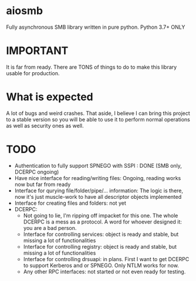 # aiosmb
Fully asynchronous SMB library written in pure python. Python 3.7+ ONLY


# IMPORTANT
It is far from ready. There are TONS of things to do to make this library usable for production.  

# What is expected
A lot of bugs and weird crashes. That aside, I believe I can bring this project to a stable version so you will be able to use it to perform normal operations as well as security ones as well.

# TODO
- Authentication to fully support SPNEGO with SSPI : DONE (SMB only, DCERPC ongoing)
- Have nice interface for reading/writing files: Ongoing, reading works now but far from ready
- Interface for qurying file/folder/pipe/... information: The logic is there, now it's just muscle-work to have all descriptor objects implemented
- Interface for creating files and folders: not yet
- DCERPC:
  - Not going to lie, I'm ripping off impacket for this one. The whole DCERPC is a mess as a protocol. A word for whoever designed it: you are a bad person.
  - Interface for controlling services: object is ready and stable, but missing a lot of functionalities
  - Interface for controlling registry: object is ready and stable, but missing a lot of functionalities
  - Interface for controlling drsuapi: in plans. First I want to get DCERPC to support Kerberos and or SPNEGO. Only NTLM works for now.
  - Any other RPC interfaces: not started or not even ready for testing.
  
